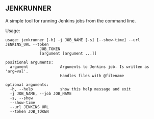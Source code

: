 JENKRUNNER
---

A simple tool for running Jenkins jobs from the command line.

Usage:
```console
usage: jenkrunner [-h] -j JOB_NAME [-s] [--show-time] --url JENKINS_URL --token
               JOB_TOKEN
               [argument [argument ...]]

positional arguments:
  argument              Arguments to Jenkins job. Is written as 'arg=val'.
                        Handles files with @filename

optional arguments:
  -h, --help            show this help message and exit
  -j JOB_NAME, --job JOB_NAME
  -s, --show
  --show-time
  --url JENKINS_URL
  --token JOB_TOKEN
```
